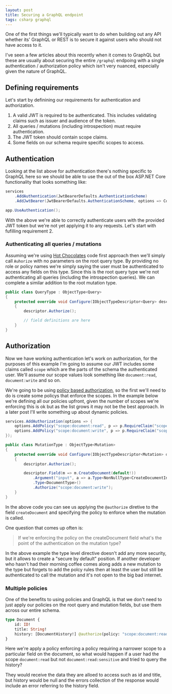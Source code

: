 ```yaml
---
layout: post
title: Securing a GraphQL endpoint
tags: csharp graphql
---
```


One of the first things we'll typically want to do when building out any API whether its' GraphQL or REST is to secure it against users who should not have access to it.

I've seen a few articles about this recently when it comes to GraphQL but these are usually about securing the entire `/graphql` endpoing with a single authentication / authorization policy which isn't very nuanced, especially given the nature of GraphQL.

## Defining requirements

Let's start by definining our requirements for authentication and authorization.

1. A valid JWT is required to be authenticated. This includes validating claims such as issuer and audience of the token.
2. All queries / mutations (including introspection) must require authentication.
3. The JWT token should contain scope claims.
4. Some fields on our schema require specific scopes to access.

## Authentication

Looking at the list above for authentication there's nothing specific to GraphQL here so we should be able to use the out of the box ASP.NET Core functionality that looks something like:

``` csharp
services
    .AddAuthentication(JwtBearerDefaults.AuthenticationScheme)
    .AddJwtBearer(JwtBearerDefaults.AuthenticationScheme, options => Configuration.Bind("JwtSettings", options));
```
``` csharp
app.UseAuthentication();
```
With the above we're able to correctly authenticate users with the provided JWT token but we're not yet applying it to any requests. Let's start with fufilling requirement 2.

### Authenticating all queries / mutations

Assuming we're using [Hot Chocolates][hc] code first approach then we'll simply call `Auhorize` with no parameters on the root query type.  By providing no role or policy names we're simply saying the user must be authenticated to access any fields on this type. Since this is the root query type we're not authenticating all queries (including the introspection queries). We can complete a similar addition to the root mutation type.

``` csharp
public class QueryType : ObjectType<Query>
{
	protected override void Configure(IObjectTypeDescriptor<Query> descriptor)
	{
		descriptor.Authorize();

        // field definitions are here
    }
}
```

## Authorization
Now we have working authentication let's work on authorization, for the purposes of this example I'm going to assume our JWT includes some claims called `scope` which are the parts of the schema the authenticated user.  We'll assume our scope values look something like `document:read`, `document:write` and so on.

We're going to be using [policy based authorization][policy], so the first we'll need to do is create some policys that enforce the scopes. In the example below we're defining all our policies upfront, given the number of scopes we're enforcing this is ok but as the list grows it may not be the best approach. In a later post I'll write something up about dynamic policies.

``` csharp
services.AddAuthorization(options => {
	options.AddPolicy("scope:document:read", p => p.RequireClaim("scope", "document:read"));
	options.AddPolicy("scope:document:write", p => p.RequireClaim("scope", "document:write"));
});
```

``` csharp
public class MutationType : ObjectType<Mutation>
{
	protected override void Configure(IObjectTypeDescriptor<Mutation> descriptor)
	{
		descriptor.Authorize();

        descriptor.Field(m => m.CreateDocument(default!))
            .Argument("input", a => a.Type<NonNullType<CreateDocumentInputType>>())
            .Type<DocumentType>()
            .Authorize("scope:document:write");
    }
}
```

In the above code you can see us applying the `@authorize` diretive to the field `createDocument` and specifying the policy to enforce when the mutation is called. 

One question that comes up often is:
> If we're enforcing the policy on the createDocument field what's the point of the authentication on the mutation type?

In the above example the type level directive doesn't add any more security, but it allows to create a "secure by default" position. If another developer who hasn't had their morning coffee comes along adds a new mutation to the type but forgets to add the polcy rules then at least the user but still be authenticated to call the mutation and it's not open to the big bad internet.

### Multiple policies
One of the benefits to using policies and GraphQL is that we don't need to just apply our policies on the root query and mutation fields, but use them across our entire schema.

``` graphql
type Document {
    id: ID!
    title: String!
    history: [DocumentHistory!] @authorize(policy: "scope:document:read:sensitive")
}
```

Here we're apply a policy enforcing a policy requiring a narrower scope to a particular field on the document, so what would happen if a user had the scope `document:read`  but not `document:read:sensitive` and tried to query the history?

They would receive the data they are alloed to access such as id and title, but history would be null and the errors collection of the response would include an error referring to the history field.


[hc]: https://hotchocolate.io/
[policy]: https://docs.microsoft.com/en-us/aspnet/core/security/authorization/policies?view=aspnetcore-5.0
